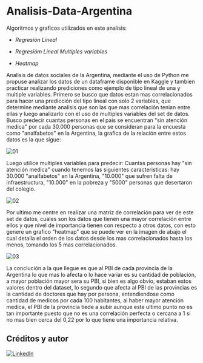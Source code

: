 # Analisis-Data-Argentina

Algoritmos y graficos utilizados en este analisis:

* *Regresión Lineal*

* *Regresióm Lineal Multiples variables*

* *Heatmap*

Analisis de datos sociales de la Argentina, mediante el uso de Python me propuse analizar los datos de un dataframe disponible en Kaggle y tambien practicar realizando prediciones como ejemplo de tipo lineal de una y multiple variables. Primero se busco que datos estan mas correlacionados para hacer una predicción del tipo lineal con solo 2 variables, que determine mediante analisis que son las que mas correlación tenian entre ellas y luego analizarlo con el uso de multiples variables del set de datos. Busco predecir cuantas personas en el pais se encuentran "sin atención medica" por cada 30.000 personas que se consideran para la encuesta como "analfabetos" en la Argentina, la grafica de la relación entre estos datos es la que sigue:

![01](https://user-images.githubusercontent.com/94582879/162589689-112aaac2-4818-44b4-8037-007c722a73f6.jpg)

Luego utilice multiples variables para predecir: Cuantas personas hay "sin atención medica" cuando tenemos las siguientes caracteristicas: hay 30.000 "analfabetos" en la Argentina, "10.000" que sufren falta de infraestructura, "10.000" en la pobreza y "5000" personas que desertaron del colegio.

![02](https://user-images.githubusercontent.com/94582879/162589617-01513d0b-b466-40de-801d-4432139a60fe.jpg)

Por ultimo me centre en realizar una matriz de correlación para ver de este set de datos, cuales son los datos que tienen una mayor correlación entre ellos y que nivel de importancia tienen con respecto a otros datos, con esto genere un grafico "heatmap" que se puede ver en la imagen de abajo el cual detalla el orden de los datos desde los mas correlacionados hasta los menos, tomando los 5 mas correlacionados.

![03](https://user-images.githubusercontent.com/94582879/162589667-9dec59ca-8d15-4e25-8cea-367b9cd03630.jpg)

La conclución a la que llegue es que al PBI de cada provincia de la Argentina lo que mas lo afecta o lo hace variar es su cantidad de población, a mayor población mayor sera su PBI, si bien es algo obvio, estaban estos valores dentro del dataset, lo segundo que afecta al PBI de las provincias es la cantidad de doctores que hay por persona, entendiendose como cantidad de medicos por cada 100 habitantes, al haber mayor atención medica, el PBI de la provincia tiede a subir aunque este ultimo punto no es tan importante puesto que no es una correlación perfecta o cercana a 1 si no mas bien cerca del 0,22 por lo que tiene una importancia relativa.

## Créditos y autor
[![LinkedIn](https://img.shields.io/badge/LinkedIn-Nestor_Diaz-0077B5?style=for-the-badge&logo=linkedin&logoColor=white&labelColor=101010)](https://www.linkedin.com/in/contadornestordiaz/)
